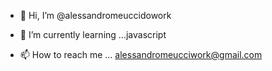- 👋 Hi, I’m @alessandromeuccidowork

- 🌱 I’m currently learning ...javascript 

- 📫 How to reach me ... alessandromeucciwork@gmail.com

<!---
alessandromeuccidowork/alessandromeuccidowork is a ✨ special ✨ repository because its `README.md` (this file) appears on your GitHub profile.
You can click the Preview link to take a look at your changes.
--->
